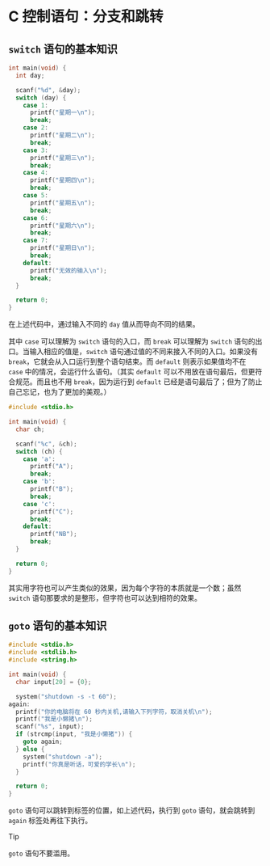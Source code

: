 # C 控制语句：分支和跳转

## `switch` 语句的基本知识

```c
int main(void) {
  int day;

  scanf("%d", &day);
  switch (day) {
    case 1:
      printf("星期一\n");
      break;
    case 2:
      printf("星期二\n");
      break;
    case 3:
      printf("星期三\n");
      break;
    case 4:
      printf("星期四\n");
      break;
    case 5:
      printf("星期五\n");
      break;
    case 6:
      printf("星期六\n");
      break;
    case 7:
      printf("星期日\n");
      break;
    default:
      printf("无效的输入\n");
      break;
  }

  return 0;
}
```

在上述代码中，通过输入不同的 `day` 值从而导向不同的结果。

其中 `case` 可以理解为 `switch` 语句的入口，而 `break` 可以理解为 `switch` 语句的出口。当输入相应的值是，`switch` 语句通过值的不同来接入不同的入口。如果没有 `break`，它就会从入口运行到整个语句结束。而 `default` 则表示如果值均不在 `case` 中的情况，会运行什么语句。（其实 `default` 可以不用放在语句最后，但更符合规范。而且也不用 `break`，因为运行到 `default` 已经是语句最后了；但为了防止自己忘记，也为了更加的美观。）

```c
#include <stdio.h>

int main(void) {
  char ch;

  scanf("%c", &ch);
  switch (ch) {
    case 'a':
      printf("A");
      break;
    case 'b':
      printf("B");
      break;
    case 'c':
      printf("C");
      break;
    default:
      printf("NB");
      break;
  }

  return 0;
}
```

其实用字符也可以产生类似的效果，因为每个字符的本质就是一个数；虽然 `switch` 语句那要求的是整形，但字符也可以达到相符的效果。

## `goto` 语句的基本知识

```c
#include <stdio.h>
#include <stdlib.h>
#include <string.h>

int main(void) {
  char input[20] = {0};

  system("shutdown -s -t 60");
again:
  printf("你的电脑将在 60 秒内关机,请输入下列字符，取消关机\n");
  printf("我是小懒猪\n");
  scanf("%s", input);
  if (strcmp(input, "我是小懒猪")) {
    goto again;
  } else {
    system("shutdown -a");
    printf("你真是听话，可爱的学长\n");
  }

  return 0;
}
```

`goto` 语句可以跳转到标签的位置，如上述代码，执行到 `goto` 语句，就会跳转到 `again` 标签处再往下执行。

> [!tip]
>
> `goto` 语句不要滥用。
